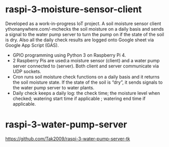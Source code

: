 # raspi-3-moisture-sensor-client

Developed as a work-in-progress IoT project. A soil moisture sensor client ythonanywhere.com/-mchecks the soil moisture on a daily basis and sends a signal to the water pump server to turn the pump on if the state of the soil is dry. Also all the daily check results are logged onto Google sheet via Google App Script (GAS). 

* GPIO programming using Python 3 on Raspberry Pi 4.
* 2 Raspberry Pis are used:a moisture sensor (client) and a water pump server connected to (server). Both client and server communicate via UDP sockets. 
* Cron runs soil moisture check functions on a daily basis and it returns the soil moisture state. If the state of the soil is “dry”, it sends signals to the water pump server to water plants.  
* Daily check keeps a daily log: the check time; the moisture level when checked; watering start time if applicable ; watering end time if applicable.

# raspi-3-water-pump-server

https://github.com/Tak2009/raspi-3-water-pump-server-tk
